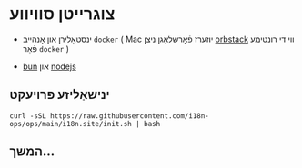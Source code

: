 # צוגרייטן סוויווע

* ינסטאַלירן און אָנהייב `docker` ( Mac יוזערז פֿאָרשלאָגן ניצן [orbstack](https://orbstack.dev) ווי די רונטימע פֿאַר `docker` )

* [bun](https://bun.sh/docs/installation) און [nodejs](https://nodejs.org/en/download/package-manager)

## ינישאַליזע פּרויעקט

```
curl -sSL https://raw.githubusercontent.com/i18n-ops/ops/main/i18n.site/init.sh | bash
```

## המשך...
